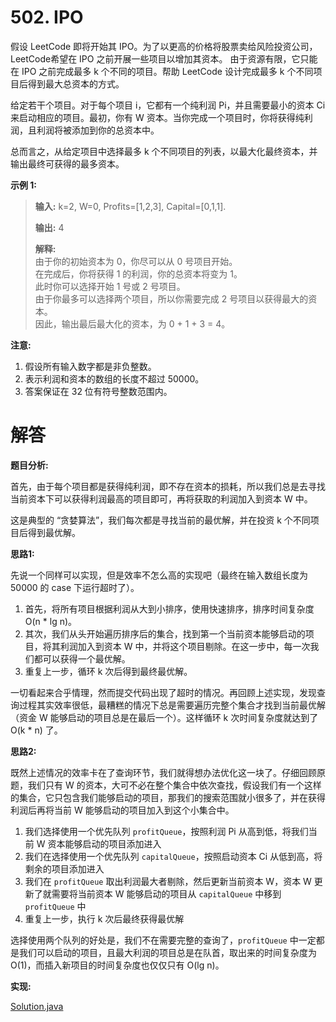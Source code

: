 # 502. IPO

假设 LeetCode 即将开始其 IPO。为了以更高的价格将股票卖给风险投资公司，LeetCode希望在 IPO 之前开展一些项目以增加其资本。 由于资源有限，它只能在 IPO 之前完成最多 k 个不同的项目。帮助 LeetCode 设计完成最多 k 个不同项目后得到最大总资本的方式。

给定若干个项目。对于每个项目 i，它都有一个纯利润 Pi，并且需要最小的资本 Ci 来启动相应的项目。最初，你有 W 资本。当你完成一个项目时，你将获得纯利润，且利润将被添加到你的总资本中。

总而言之，从给定项目中选择最多 k 个不同项目的列表，以最大化最终资本，并输出最终可获得的最多资本。

**示例 1:**

>**输入:** k=2, W=0, Profits=[1,2,3], Capital=[0,1,1].
>
>**输出:** 4
>
>**解释:**  
>由于你的初始资本为 0，你尽可以从 0 号项目开始。  
>在完成后，你将获得 1 的利润，你的总资本将变为 1。  
>此时你可以选择开始 1 号或 2 号项目。  
>由于你最多可以选择两个项目，所以你需要完成 2 号项目以获得最大的资本。  
>因此，输出最后最大化的资本，为 0 + 1 + 3 = 4。

**注意:**
1. 假设所有输入数字都是非负整数。
2. 表示利润和资本的数组的长度不超过 50000。
3. 答案保证在 32 位有符号整数范围内。


# 解答

**题目分析:**

首先，由于每个项目都是获得纯利润，即不存在资本的损耗，所以我们总是去寻找当前资本下可以获得利润最高的项目即可，再将获取的利润加入到资本 W 中。

这是典型的 “贪婪算法”，我们每次都是寻找当前的最优解，并在投资 k 个不同项目后得到最优解。

**思路1:**

先说一个同样可以实现，但是效率不怎么高的实现吧（最终在输入数组长度为 50000 的 case 下运行超时了）。

1. 首先，将所有项目根据利润从大到小排序，使用快速排序，排序时间复杂度 O(n * lg n)。
2. 其次，我们从头开始遍历排序后的集合，找到第一个当前资本能够启动的项目，将其利润加入到资本 W 中，并将这个项目剔除。在这一步中，每一次我们都可以获得一个最优解。
3. 重复上一步，循环 k 次后得到最终最优解。

一切看起来合乎情理，然而提交代码出现了超时的情况。再回顾上述实现，发现查询过程其实效率很低，最糟糕的情况下总是需要遍历完整个集合才找到当前最优解（资金 W 能够启动的项目总是在最后一个）。这样循环 k 次时间复杂度就达到了 O(k * n) 了。

**思路2:**

既然上述情况的效率卡在了查询环节，我们就得想办法优化这一块了。仔细回顾原题，我们只有 W 的资本，大可不必在整个集合中依次查找，假设我们有一个这样的集合，它只包含我们能够启动的项目，那我们的搜索范围就小很多了，并在获得利润后再将当前 W 能够启动的项目加入到这个小集合中。

1. 我们选择使用一个优先队列 `profitQueue`，按照利润 Pi 从高到低，将我们当前 W 资本能够启动的项目添加进入
2. 我们在选择使用一个优先队列 `capitalQueue`，按照启动资本 Ci 从低到高，将剩余的项目添加进入
3. 我们在 `profitQueue` 取出利润最大者剔除，然后更新当前资本 W，资本 W 更新了就需要将当前资本 W 能够启动的项目从 `capitalQueue` 中移到 `profitQueue` 中
4. 重复上一步，执行 k 次后最终获得最优解

选择使用两个队列的好处是，我们不在需要完整的查询了，`profitQueue` 中一定都是我们可以启动的项目，且最大利润的项目总是在队首，取出来的时间复杂度为 O(1)，而插入新项目的时间复杂度也仅仅只有 O(lg n)。

**实现:**

[Solution.java](https://github.com/afei-cn/LeetCode/blob/master/502.%20IPO/src/Solution.java)
